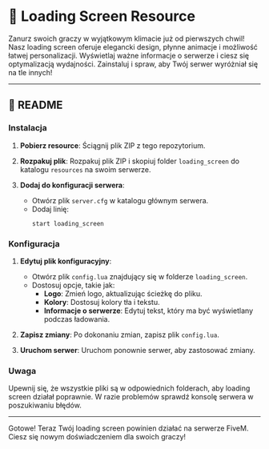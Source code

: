 # 🎨 Loading Screen Resource

Zanurz swoich graczy w wyjątkowym klimacie już od pierwszych chwil! Nasz loading screen oferuje elegancki design, płynne animacje i możliwość łatwej personalizacji. Wyświetlaj ważne informacje o serwerze i ciesz się optymalizacją wydajności. Zainstaluj i spraw, aby Twój serwer wyróżniał się na tle innych!

---

## 📁 README

### Instalacja

1. **Pobierz resource**: Ściągnij plik ZIP z tego repozytorium.

2. **Rozpakuj plik**: Rozpakuj plik ZIP i skopiuj folder `loading_screen` do katalogu `resources` na swoim serwerze.

3. **Dodaj do konfiguracji serwera**:
   - Otwórz plik `server.cfg` w katalogu głównym serwera.
   - Dodaj linię: 
     ```plaintext
     start loading_screen
     ```

### Konfiguracja

1. **Edytuj plik konfiguracyjny**:
   - Otwórz plik `config.lua` znajdujący się w folderze `loading_screen`.
   - Dostosuj opcje, takie jak:
     - **Logo**: Zmień logo, aktualizując ścieżkę do pliku.
     - **Kolory**: Dostosuj kolory tła i tekstu.
     - **Informacje o serwerze**: Edytuj tekst, który ma być wyświetlany podczas ładowania.

2. **Zapisz zmiany**: Po dokonaniu zmian, zapisz plik `config.lua`.

3. **Uruchom serwer**: Uruchom ponownie serwer, aby zastosować zmiany.

### Uwaga

Upewnij się, że wszystkie pliki są w odpowiednich folderach, aby loading screen działał poprawnie. W razie problemów sprawdź konsolę serwera w poszukiwaniu błędów.

---

Gotowe! Teraz Twój loading screen powinien działać na serwerze FiveM. Ciesz się nowym doświadczeniem dla swoich graczy!
